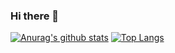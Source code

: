 ### Hi there 👋

<!--
**cvvz/cvvz** is a ✨ _special_ ✨ repository because its `README.md` (this file) appears on your GitHub profile.

Here are some ideas to get you started:

- 🔭 I’m currently working on ...
- 🌱 I’m currently learning ...
- 👯 I’m looking to collaborate on ...
- 🤔 I’m looking for help with ...
- 💬 Ask me about ...
- 📫 How to reach me: ...
- 😄 Pronouns: ...
- ⚡ Fun fact: ...
-->

[![Anurag's github stats](https://github-readme-stats.vercel.app/api?username=cvvz)](https://cvvz.github.io/)
[![Top Langs](https://github-readme-stats.vercel.app/api/top-langs/?username=cvvz&exclude_repo=blog,cvvz.github.io)](https://cvvz.github.io/)
